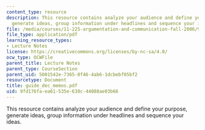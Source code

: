 ```yaml
---
content_type: resource
description: This resource contains analyze your audience and define your purpose,
  generate ideas, group information under headlines and sequence your ideas.
file: /media/courses/11-225-argumentation-and-communication-fall-2006/9fd176faea61535e638c44088ae03b66_guide_dec_memos.pdf
file_type: application/pdf
learning_resource_types:
- Lecture Notes
license: https://creativecommons.org/licenses/by-nc-sa/4.0/
ocw_type: OCWFile
parent_title: Lecture Notes
parent_type: CourseSection
parent_uid: 5001542e-7365-0f46-4ab6-1dcbebf05bf2
resourcetype: Document
title: guide_dec_memos.pdf
uid: 9fd176fa-ea61-535e-638c-44088ae03b66
---
```

This resource contains analyze your audience and define your purpose, generate ideas, group information under headlines and sequence your ideas.